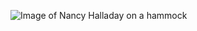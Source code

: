 ![Image of Nancy Halladay on a hammock](https://user-images.githubusercontent.com/63845568/112163638-220d4a00-8be5-11eb-9b94-d9bc8177c9fc.jpg)
